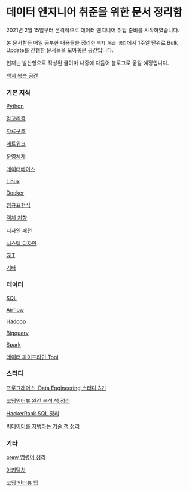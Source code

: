 # 데이터 엔지니어 취준을 위한 문서 정리함

2021년 2월 15일부터 본격적으로 데이터 엔지니어 취업 준비를 시작하였습니다.

본 문서함은 매일 공부한 내용들을 정리한 `백지 복습 공간`에서 1주일 단위로 Bulk Update를 진행한 문서들을 모아놓은 공간입니다.

현재는 발산형으로 작성된 글이며 나중에 다듬어 블로그로 옮길 예정입니다.

[백지 복습 공간](https://www.notion.so/7ab4a2c2af2b479a978fc7cc0ac8eb43)

### 기본 지식

[Python](https://www.notion.so/Python-571e8547e8034311b4866d597d92fe41)

[알고리즘 ](https://www.notion.so/ed832d6093b7427f81621c19f98f9b52)

[자료구조](https://www.notion.so/8b77f4db7a4942d098abe386f589ae2c)

[네트워크](https://www.notion.so/3b1bafb50f0142fbad406533954aa460)

[운영체제](https://www.notion.so/4e2c2662edf4480283af6ae0628534a5)

[데이터베이스](https://www.notion.so/10eb1146bce04518860bd6568b9a73f0)

[Linux](https://www.notion.so/Linux-fdb5bf5cc04743239cff65faf0a81fb3)

[Docker](https://www.notion.so/Docker-be01f7c28f1c446686a6390b2b8a5fd8)

[정규표현식](https://www.notion.so/5536737a51514745883a03c36b3311f4)

[객체 지향](https://www.notion.so/29d6997709f84737ab9f7424ca4be2b2)

[디자인 패턴](https://www.notion.so/92cc93092f2c4c23b725e8eec5eeb5f9)

[시스템 디자인](https://www.notion.so/a8819ad2a2874fa8ab22da8ea8333256)

[GIT ](https://www.notion.so/GIT-60d112b46a534cb0bbd3355b7b9f3d4a)

[기타](https://www.notion.so/5462bcf6aaf7495c864e48d4adfd0953)

### 데이터

[SQL](https://www.notion.so/SQL-e6e0290bd9374a119852e44cb09f68a6)

[Airflow ](https://www.notion.so/Airflow-cbda60e6a38e4895889238990a0f78d8)

[Hadoop](https://www.notion.so/Hadoop-42e6b549442c44368bd2989cfd40e6c8)

[Bigquery](https://www.notion.so/Bigquery-09b6fa4bd8cf4c4a961efbec0c067629)

[Spark](https://www.notion.so/Spark-5f1d637785ee45b7bcf0bf98fb59a88f)

[데이터 파이프라인 Tool](https://www.notion.so/Tool-79f2846c392642478bf50132dc1c42f0)

### 스터디

[프로그래머스, Data Engineering 스터디 3기](https://www.notion.so/Data-Engineering-3-4ccd8de19816487b87bee1405da5902e)

[코딩인터뷰 완전 분석 책 정리](https://www.notion.so/2c753d9c3b194960887dcd520ba0846f)

[HackerRank SQL 정리](https://www.notion.so/HackerRank-SQL-a72af96535954b64934573fd17a09dc0)

[빅데이터를 지탱하는 기술 책 정리](https://www.notion.so/54367da6fa4c46cd80c7f37bc69d671f)

### 기타

[brew 명령어 정리](https://www.notion.so/brew-92e6614df5244e688507a178b146ff6d)

[아키텍처](https://www.notion.so/897eb1570954478880c7d165328c21c2)

[코딩 인터뷰 팁](https://www.notion.so/92e9cdb8c1374015b2be4a9daecbd3c1)